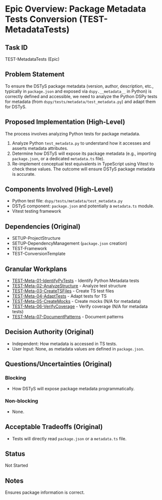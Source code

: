 # Epic Overview: Package Metadata Tests Conversion (TEST-MetadataTests)

## Task ID
TEST-MetadataTests (Epic)

## Problem Statement
To ensure the DSTyS package metadata (version, author, description, etc., typically in `package.json` and exposed via `dspy.__metadata__` in Python) is correctly defined and accessible, we need to analyze the Python DSPy tests for metadata (from `dspy/tests/metadata/test_metadata.py`) and adapt them for DSTyS.

## Proposed Implementation (High-Level)
The process involves analyzing Python tests for package metadata.
1.  Analyze Python `test_metadata.py` to understand how it accesses and asserts metadata attributes.
2.  Determine how DSTyS will expose its package metadata (e.g., importing `package.json`, or a dedicated `metadata.ts` file).
3.  Re-implement conceptual test equivalents in TypeScript using Vitest to check these values.
The outcome will ensure DSTyS package metadata is accurate.

## Components Involved (High-Level)
- Python test file: `dspy/tests/metadata/test_metadata.py`
- DSTyS component: `package.json` and potentially a `metadata.ts` module.
- Vitest testing framework

## Dependencies (Original)
- SETUP-ProjectStructure
- SETUP-DependencyManagement (`package.json` creation)
- TEST-Framework
- TEST-ConversionTemplate

## Granular Workplans
- [TEST-Meta-01-IdentifyPyTests](../../Documentation/Plans/TEST-Meta-01-IdentifyPyTests.md) - Identify Python Metadata tests
- [TEST-Meta-02-AnalyzeStructure](../../Documentation/Plans/TEST-Meta-02-AnalyzeStructure.md) - Analyze test structure
- [TEST-Meta-03-CreateTSFiles](../../Documentation/Plans/TEST-Meta-03-CreateTSFiles.md) - Create TS test files
- [TEST-Meta-04-AdaptTests](../../Documentation/Plans/TEST-Meta-04-AdaptTests.md) - Adapt tests for TS
- [TEST-Meta-05-CreateMocks](../../Documentation/Plans/TEST-Meta-05-CreateMocks.md) - Create mocks (N/A for metadata)
- [TEST-Meta-06-VerifyCoverage](../../Documentation/Plans/TEST-Meta-06-VerifyCoverage.md) - Verify coverage (N/A for metadata tests)
- [TEST-Meta-07-DocumentPatterns](../../Documentation/Plans/TEST-Meta-07-DocumentPatterns.md) - Document patterns

## Decision Authority (Original)
- Independent: How metadata is accessed in TS tests.
- User Input: None, as metadata values are defined in `package.json`.

## Questions/Uncertainties (Original)
### Blocking
- How DSTyS will expose package metadata programmatically.
### Non-blocking
- None.

## Acceptable Tradeoffs (Original)
- Tests will directly read `package.json` or a `metadata.ts` file.

## Status
Not Started

## Notes
Ensures package information is correct.